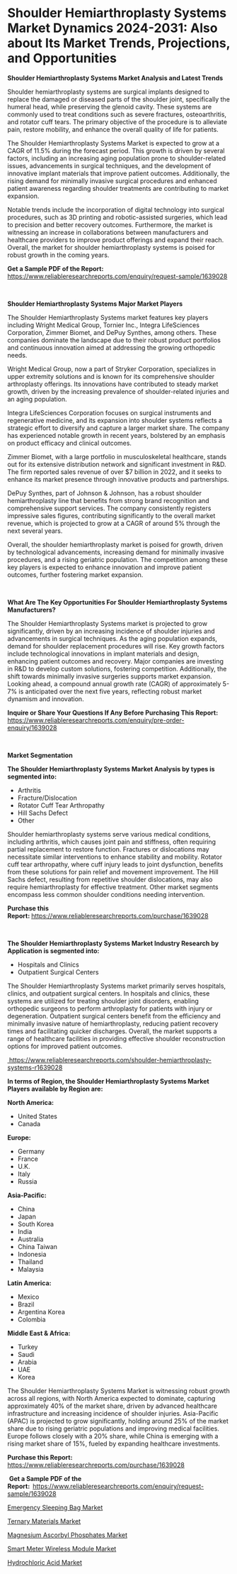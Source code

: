 <p><h1>Shoulder Hemiarthroplasty Systems Market Dynamics 2024-2031: Also about Its Market Trends, Projections, and Opportunities</h1></p><p><strong>Shoulder Hemiarthroplasty Systems Market Analysis and Latest Trends</strong></p>
<p><p>Shoulder hemiarthroplasty systems are surgical implants designed to replace the damaged or diseased parts of the shoulder joint, specifically the humeral head, while preserving the glenoid cavity. These systems are commonly used to treat conditions such as severe fractures, osteoarthritis, and rotator cuff tears. The primary objective of the procedure is to alleviate pain, restore mobility, and enhance the overall quality of life for patients.</p><p>The Shoulder Hemiarthroplasty Systems Market is expected to grow at a CAGR of 11.5% during the forecast period. This growth is driven by several factors, including an increasing aging population prone to shoulder-related issues, advancements in surgical techniques, and the development of innovative implant materials that improve patient outcomes. Additionally, the rising demand for minimally invasive surgical procedures and enhanced patient awareness regarding shoulder treatments are contributing to market expansion.</p><p>Notable trends include the incorporation of digital technology into surgical procedures, such as 3D printing and robotic-assisted surgeries, which lead to precision and better recovery outcomes. Furthermore, the market is witnessing an increase in collaborations between manufacturers and healthcare providers to improve product offerings and expand their reach. Overall, the market for shoulder hemiarthroplasty systems is poised for robust growth in the coming years.</p></p>
<p><strong>Get a Sample PDF of the Report:&nbsp;</strong> <a href="https://www.reliableresearchreports.com/enquiry/request-sample/1639028?utm_campaign=13&utm_medium=2&utm_source=Github&utm_content=ia&utm_term=25092024&utm_id=shoulder-hemiarthroplasty-systems">https://www.reliableresearchreports.com/enquiry/request-sample/1639028</a></p>
<p>&nbsp;</p>
<p><strong>Shoulder Hemiarthroplasty Systems Major Market Players</strong></p>
<p><p>The Shoulder Hemiarthroplasty Systems market features key players including Wright Medical Group, Tornier Inc., Integra LifeSciences Corporation, Zimmer Biomet, and DePuy Synthes, among others. These companies dominate the landscape due to their robust product portfolios and continuous innovation aimed at addressing the growing orthopedic needs.</p><p>Wright Medical Group, now a part of Stryker Corporation, specializes in upper extremity solutions and is known for its comprehensive shoulder arthroplasty offerings. Its innovations have contributed to steady market growth, driven by the increasing prevalence of shoulder-related injuries and an aging population.</p><p>Integra LifeSciences Corporation focuses on surgical instruments and regenerative medicine, and its expansion into shoulder systems reflects a strategic effort to diversify and capture a larger market share. The company has experienced notable growth in recent years, bolstered by an emphasis on product efficacy and clinical outcomes.</p><p>Zimmer Biomet, with a large portfolio in musculoskeletal healthcare, stands out for its extensive distribution network and significant investment in R&D. The firm reported sales revenue of over $7 billion in 2022, and it seeks to enhance its market presence through innovative products and partnerships.</p><p>DePuy Synthes, part of Johnson & Johnson, has a robust shoulder hemiarthroplasty line that benefits from strong brand recognition and comprehensive support services. The company consistently registers impressive sales figures, contributing significantly to the overall market revenue, which is projected to grow at a CAGR of around 5% through the next several years.</p><p>Overall, the shoulder hemiarthroplasty market is poised for growth, driven by technological advancements, increasing demand for minimally invasive procedures, and a rising geriatric population. The competition among these key players is expected to enhance innovation and improve patient outcomes, further fostering market expansion.</p></p>
<p>&nbsp;</p>
<p><strong>What Are The Key Opportunities For Shoulder Hemiarthroplasty Systems Manufacturers?</strong></p>
<p><p>The Shoulder Hemiarthroplasty Systems market is projected to grow significantly, driven by an increasing incidence of shoulder injuries and advancements in surgical techniques. As the aging population expands, demand for shoulder replacement procedures will rise. Key growth factors include technological innovations in implant materials and design, enhancing patient outcomes and recovery. Major companies are investing in R&D to develop custom solutions, fostering competition. Additionally, the shift towards minimally invasive surgeries supports market expansion. Looking ahead, a compound annual growth rate (CAGR) of approximately 5-7% is anticipated over the next five years, reflecting robust market dynamism and innovation.</p></p>
<p><strong>Inquire or Share Your Questions If Any Before Purchasing This Report:</strong> <a href="https://www.reliableresearchreports.com/enquiry/pre-order-enquiry/1639028?utm_campaign=13&utm_medium=2&utm_source=Github&utm_content=ia&utm_term=25092024&utm_id=shoulder-hemiarthroplasty-systems">https://www.reliableresearchreports.com/enquiry/pre-order-enquiry/1639028</a></p>
<p>&nbsp;</p>
<p><strong>Market Segmentation</strong></p>
<p><strong>The Shoulder Hemiarthroplasty Systems Market Analysis by types is segmented into:</strong></p>
<p><ul><li>Arthritis</li><li>Fracture/Dislocation</li><li>Rotator Cuff Tear Arthropathy</li><li>Hill Sachs Defect</li><li>Other</li></ul></p>
<p><p>Shoulder hemiarthroplasty systems serve various medical conditions, including arthritis, which causes joint pain and stiffness, often requiring partial replacement to restore function. Fractures or dislocations may necessitate similar interventions to enhance stability and mobility. Rotator cuff tear arthropathy, where cuff injury leads to joint dysfunction, benefits from these solutions for pain relief and movement improvement. The Hill Sachs defect, resulting from repetitive shoulder dislocations, may also require hemiarthroplasty for effective treatment. Other market segments encompass less common shoulder conditions needing intervention.</p></p>
<p><strong>Purchase this Report:&nbsp;</strong><a href="https://www.reliableresearchreports.com/purchase/1639028?utm_campaign=13&utm_medium=2&utm_source=Github&utm_content=ia&utm_term=25092024&utm_id=shoulder-hemiarthroplasty-systems">https://www.reliableresearchreports.com/purchase/1639028</a></p>
<p>&nbsp;</p>
<p><strong>The Shoulder Hemiarthroplasty Systems Market Industry Research by Application is segmented into:</strong></p>
<p><ul><li>Hospitals and Clinics</li><li>Outpatient Surgical Centers</li></ul></p>
<p><p>The Shoulder Hemiarthroplasty Systems market primarily serves hospitals, clinics, and outpatient surgical centers. In hospitals and clinics, these systems are utilized for treating shoulder joint disorders, enabling orthopedic surgeons to perform arthroplasty for patients with injury or degeneration. Outpatient surgical centers benefit from the efficiency and minimally invasive nature of hemiarthroplasty, reducing patient recovery times and facilitating quicker discharges. Overall, the market supports a range of healthcare facilities in providing effective shoulder reconstruction options for improved patient outcomes.</p></p>
<p><a href="https://www.reliableresearchreports.com/shoulder-hemiarthroplasty-systems-r1639028?utm_campaign=13&utm_medium=2&utm_source=Github&utm_content=ia&utm_term=25092024&utm_id=shoulder-hemiarthroplasty-systems">&nbsp;https://www.reliableresearchreports.com/shoulder-hemiarthroplasty-systems-r1639028</a></p>
<p><strong>In terms of Region, the Shoulder Hemiarthroplasty Systems Market Players available by Region are:</strong></p>
<p>
    <p> <strong> North America: </strong>
        <ul>
            <li>United States</li>
            <li>Canada</li>
        </ul>
        </p> 
    <p> <strong> Europe: </strong>
        <ul>
            <li>Germany</li>
            <li>France</li>
            <li>U.K.</li>
            <li>Italy</li>
            <li>Russia</li>
        </ul>
        </p> 
    <p> <strong> Asia-Pacific: </strong>
        <ul>
            <li>China</li>
            <li>Japan</li>
            <li>South Korea</li>
            <li>India</li>
            <li>Australia</li>
            <li>China Taiwan</li>
            <li>Indonesia</li>
            <li>Thailand</li>
            <li>Malaysia</li>
        </ul>
        </p> 
    <p> <strong> Latin America: </strong>
        <ul>
            <li>Mexico</li>
            <li>Brazil</li>
            <li>Argentina Korea</li>
            <li>Colombia</li>
        </ul>
        </p> 
    <p> <strong> Middle East & Africa: </strong>
        <ul>
            <li>Turkey</li>
            <li>Saudi</li>
            <li>Arabia</li>
            <li>UAE</li>
            <li>Korea</li>
        </ul>
    </p>
    </p>
<p><p>The Shoulder Hemiarthroplasty Systems Market is witnessing robust growth across all regions, with North America expected to dominate, capturing approximately 40% of the market share, driven by advanced healthcare infrastructure and increasing incidence of shoulder injuries. Asia-Pacific (APAC) is projected to grow significantly, holding around 25% of the market share due to rising geriatric populations and improving medical facilities. Europe follows closely with a 20% share, while China is emerging with a rising market share of 15%, fueled by expanding healthcare investments.</p></p>
<p><strong>Purchase this Report: </strong><a href="https://www.reliableresearchreports.com/purchase/1639028?utm_campaign=13&utm_medium=2&utm_source=Github&utm_content=ia&utm_term=25092024&utm_id=shoulder-hemiarthroplasty-systems">https://www.reliableresearchreports.com/purchase/1639028</a></p>
<p>&nbsp;<strong>Get a Sample PDF of the Report:&nbsp;&nbsp;</strong><a href="https://www.reliableresearchreports.com/enquiry/request-sample/1639028?utm_campaign=13&utm_medium=2&utm_source=Github&utm_content=ia&utm_term=25092024&utm_id=shoulder-hemiarthroplasty-systems">https://www.reliableresearchreports.com/enquiry/request-sample/1639028</a></p>
<p><strong></strong></p>
<p><p><a href="https://issuu.com/reportprime-2/docs/emergency-sleeping-bag-market-size-_d6b3b1d0182882?utm_campaign=13&utm_medium=2&utm_source=Github&utm_content=ia&utm_term=25092024&utm_id=shoulder-hemiarthroplasty-systems">Emergency Sleeping Bag Market</a></p><p><a href="https://www.linkedin.com/pulse/driving-market-forces-ternary-materials-trends-future-forecasts-9dlhf?utm_campaign=13&utm_medium=2&utm_source=Github&utm_content=ia&utm_term=25092024&utm_id=shoulder-hemiarthroplasty-systems">Ternary Materials Market</a></p><p><a href="https://github.com/MarciaRunte/Market-Research-Report-List-1/blob/main/magnesium-ascorbyl-phosphates-market.md?utm_campaign=13&utm_medium=2&utm_source=Github&utm_content=ia&utm_term=25092024&utm_id=shoulder-hemiarthroplasty-systems">Magnesium Ascorbyl Phosphates Market</a></p><p><a href="https://github.com/Chiragrp22/Market-Research-Report-List-6/blob/main/smart-meter-wireless-module-market.md?utm_campaign=13&utm_medium=2&utm_source=Github&utm_content=ia&utm_term=25092024&utm_id=shoulder-hemiarthroplasty-systems">Smart Meter Wireless Module Market</a></p><p><a href="https://www.linkedin.com/pulse/hydrochloric-acid-market-overview-global-trends-future-prospects-vieaf?utm_campaign=13&utm_medium=2&utm_source=Github&utm_content=ia&utm_term=25092024&utm_id=shoulder-hemiarthroplasty-systems">Hydrochloric Acid Market</a></p></p>